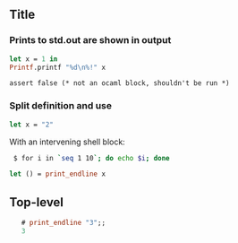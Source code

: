 ## Title

### Prints to std.out are shown in output

```ocaml
let x = 1 in
Printf.printf "%d\n%!" x
```

```
assert false (* not an ocaml block, shouldn't be run *)
```

### Split definition and use

```ocaml
let x = "2"
```

With an intervening shell block:

```sh
 $ for i in `seq 1 10`; do echo $i; done
```


```ocaml
let () = print_endline x
```

## Top-level

```ocaml
   # print_endline "3";;
   3
```

